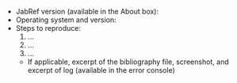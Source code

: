 * JabRef version (available in the About box):
* Operating system and version:
* Steps to reproduce:
  1. ...
  2. ...
  3. ...
  * If applicable, excerpt of the bibliography file, screenshot, and excerpt of log (available in the error console)

